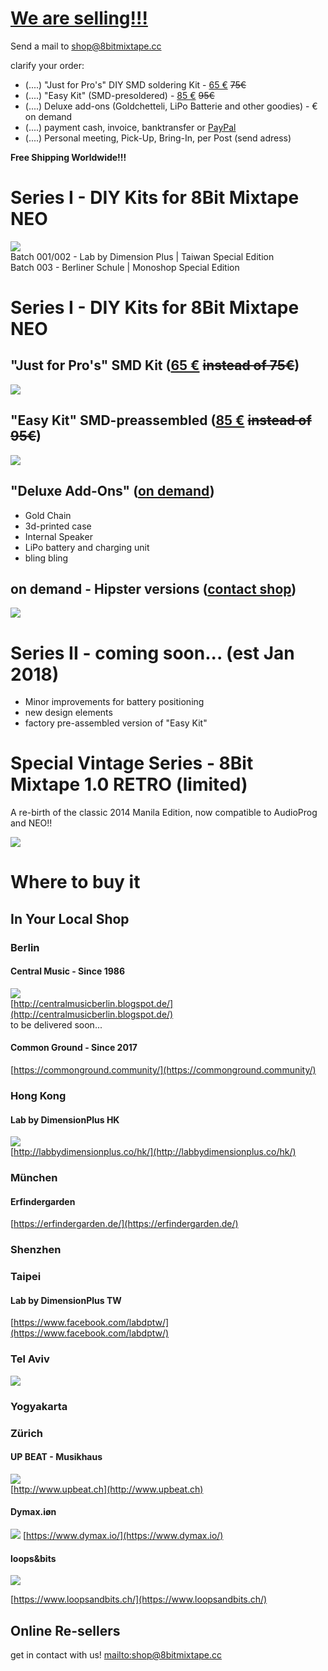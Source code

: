 # [We are selling!!!](mailto:shop@8bitmixtape.cc)

Send a mail to [shop@8bitmixtape.cc](mailto:shop@8bitmixtape.cc)

clarify your order:

* \(....\) "Just for Pro's" DIY SMD soldering Kit - [65 €](https://www.paypal.me/8bitmixtape/65eur) ~~75€~~
* \(....\) "Easy Kit" \(SMD-presoldered\) - [85 €](https://www.paypal.me/8bitmixtape/85eur) ~~95€~~
* \(....\) Deluxe add-ons \(Goldchetteli, LiPo Batterie and other goodies\) - € on demand
* \(....\) payment cash, invoice, banktransfer or [PayPal](https://www.paypal.me/8bitmixtape/85eur)
* \(....\) Personal meeting, Pick-Up, Bring-In, per Post \(send adress\)

**Free Shipping Worldwide!!!**

# Series I - DIY Kits for 8Bit Mixtape NEO

![](images/Series1_kits_boards_overview.jpg)  
Batch 001/002 - Lab by Dimension Plus \| Taiwan Special Edition  
Batch 003 - Berliner Schule \| Monoshop Special Edition

# Series I - DIY Kits for 8Bit Mixtape NEO

## "Just for Pro's" SMD Kit \([65 €](https://www.paypal.me/8bitmixtape/65eur) ~~instead of 75€~~\)

![](images/HongKong_Workshop/Parts_overview_dimensionplus_style.jpg)

## "Easy Kit" SMD-preassembled \([85 €](https://www.paypal.me/8bitmixtape/85eur) ~~instead of 95€~~\)

![](images/Kits_for_shop_theMaking.jpg)

## "Deluxe Add-Ons" \([on demand](https://www.paypal.me/8bitmixtape/)\)

* Gold Chain
* 3d-printed case
* Internal Speaker
* LiPo battery and charging unit
* bling bling

## on demand - Hipster versions \([contact shop](mailto:shop@8bitmixtape.cc)\)

![](images/tag_products_mixtape.png)

# Series II - coming soon... \(est Jan 2018\)

* Minor improvements for battery positioning
* new design elements
* factory pre-assembled version of "Easy Kit"

# Special Vintage Series - 8Bit Mixtape 1.0 RETRO \(limited\)

A re-birth of the classic 2014 Manila Edition, now compatible to AudioProg and NEO!!

![](images/8BitMixtape-RETRO.jpg)

# Where to buy it

## In Your Local Shop

### Berlin

#### Central Music - Since 1986

![](images/Shop_available_in_Berlin.jpg)  
[http://centralmusicberlin.blogspot.de/](http://centralmusicberlin.blogspot.de/)  
to be delivered soon...

#### Common Ground - Since 2017

[https://commonground.community/](https://commonground.community/)

### Hong Kong

#### Lab by DimensionPlus HK

![](images/Shop_available_in_HK.jpg)  
[http://labbydimensionplus.co/hk/](http://labbydimensionplus.co/hk/)

### München

#### Erfindergarden

[https://erfindergarden.de/](https://erfindergarden.de/)

### Shenzhen

### Taipei

#### Lab by DimensionPlus TW

[https://www.facebook.com/labdptw/](https://www.facebook.com/labdptw/)

### Tel Aviv

![](images/kit_telaviv_trashaddiction.jpg)

### Yogyakarta

### Zürich

#### UP BEAT - Musikhaus

![](images/Shop_available_in_Zurich.jpg)  
[http://www.upbeat.ch](http://www.upbeat.ch)

#### Dymax.iøn

![](images/kits_dymax.jpg)
[https://www.dymax.io/](https://www.dymax.io/)

#### loops&bits

![](images/kits_in_loopsnbits.jpg)

[https://www.loopsandbits.ch/](https://www.loopsandbits.ch/)

## Online Re-sellers

get in contact with us! [mailto:shop@8bitmixtape.cc](mailto:shop@8bitmixtape.cc)

